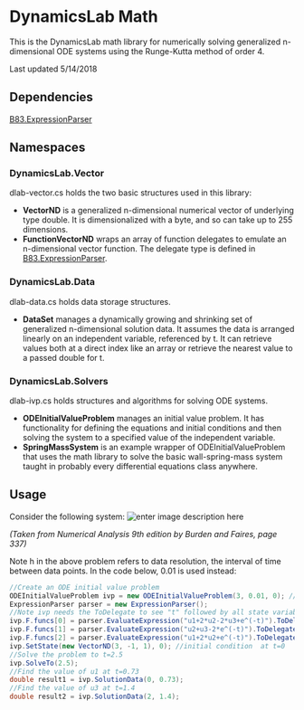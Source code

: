 # DynamicsLab Math

This is the DynamicsLab math library for numerically solving generalized n-dimensional ODE systems using the Runge-Kutta method of order 4. 

Last updated 5/14/2018

## Dependencies
[B83.ExpressionParser](http://wiki.unity3d.com/index.php/ExpressionParser)

## Namespaces
### DynamicsLab.Vector
dlab-vector.cs holds the two basic structures used in this library:
 - **VectorND** is a generalized n-dimensional numerical vector of underlying type double. It is dimensionalized with a byte, and so can take up to 255 dimensions.
 - **FunctionVectorND** wraps an array of function delegates to emulate an n-dimensional vector function. The delegate type is defined in [B83.ExpressionParser](http://wiki.unity3d.com/index.php/ExpressionParser).
### DynamicsLab.Data
dlab-data.cs holds data storage structures. 
- **DataSet** manages a dynamically growing and shrinking set of generalized n-dimensional solution data. It assumes the data is arranged linearly on an independent variable, referenced by t. It can retrieve values both at a direct index like an array or retrieve the nearest value to a passed double for t. 
### DynamicsLab.Solvers
dlab-ivp.cs holds structures and algorithms for solving ODE systems.
 - **ODEInitialValueProblem** manages an initial value problem. It has functionality for defining the equations and initial conditions and then solving the system to a specified value of the independent variable.
 - **SpringMassSystem** is an example wrapper of ODEInitialValueProblem that uses the math library to solve the basic wall-spring-mass system taught in probably every differential equations class anywhere.
## Usage
Consider the following system:
![enter image description here](https://i.imgur.com/5YmzPZe.png?1)

*(Taken from Numerical Analysis 9th edition by Burden and Faires, page 337)*

 Note h in the above problem refers to data resolution, the interval of time between data points. In the code below, 0.01 is used instead:
```csharp
//Create an ODE initial value problem
ODEInitialValueProblem ivp = new ODEInitialValueProblem(3, 0.01, 0); //3 dimensional, 0.01 resolution, starts at t=0
ExpressionParser parser = new ExpressionParser();
//Note ivp needs the ToDelegate to see "t" followed by all state variables, regardless whether they are used
ivp.F.funcs[0] = parser.EvaluateExpression("u1+2*u2-2*u3+e^(-t)").ToDelegate("t", "u1", "u2", "u3");
ivp.F.funcs[1] = parser.EvaluateExpression("u2+u3-2*e^(-t)").ToDelegate("t", "u1", "u2", "u3");
ivp.F.funcs[2] = parser.EvaluateExpression("u1+2*u2+e^(-t)").ToDelegate("t", "u1", "u2", "u3");
ivp.SetState(new VectorND(3, -1, 1), 0); //initial condition  at t=0
//Solve the problem to t=2.5
ivp.SolveTo(2.5);
//Find the value of u1 at t=0.73
double result1 = ivp.SolutionData(0, 0.73);
//Find the value of u3 at t=1.4
double result2 = ivp.SolutionData(2, 1.4);
```

